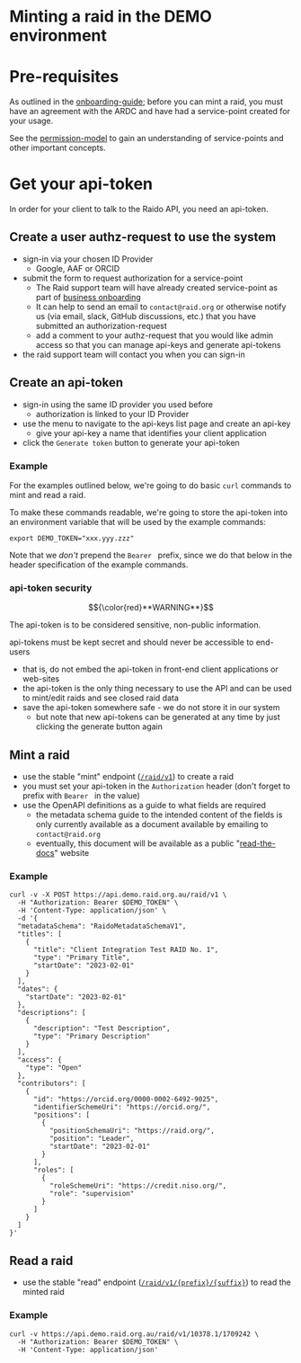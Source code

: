 # Minting a raid in the DEMO environment

# Pre-requisites

As outlined in the [onboarding-guide](./api-client-onboarding-guide.md); 
before you can mint a raid, you must have an agreement with the ARDC and have 
had a service-point created for your usage.

See the [permission-model](./permission-model.md) to gain an understanding 
of service-points and other important concepts.


# Get your api-token

In order for your client to talk to the Raido API, you need an api-token.

## Create a user authz-request to use the system 
* sign-in via your chosen ID Provider
  * Google, AAF or ORCID
* submit the form to request authorization for a service-point
  * The Raid support team will have already created service-point as part of 
  [business onboarding](./api-client-onboarding-guide.md#business-onboarding)
  * It can help to send an email to `contact@raid.org` or otherwise notify
    us (via email, slack, GitHub discussions, etc.) that you have submitted an 
    authorization-request
  * add a comment to your authz-request that you would like admin access so 
  that you can manage api-keys and generate api-tokens
* the raid support team will contact you when you can sign-in


## Create an api-token

* sign-in using the same ID provider you used before
  * authorization is linked to your ID Provider
* use the menu to navigate to the api-keys list page and create an api-key
  * give your api-key a name that identifies your client application
* click the `Generate token` button to generate your api-token

### Example

For the examples outlined below, we're going to do basic `curl` commands to 
mint and read a raid.

To make these commands readable, we're going to store the api-token into an 
environment variable that will be used by the example commands:
```
export DEMO_TOKEN="xxx.yyy.zzz"
```

Note that we _don't_ prepend the `Bearer ` prefix, since we do that below in
the header specification of the example commands.


### api-token security

$${\color{red}**WARNING**}$$

The api-token is to be considered sensitive, non-public information.

api-tokens must be kept secret and should never be accessible to 
end-users
  * that is, do not embed the api-token in front-end client applications or 
  web-sites
  * the api-token is the only thing necessary to use the API and can be used
    to mint/edit raids and see closed raid data
  * save the api-token somewhere safe - we do not store it in our system
    * but note that new api-tokens can be generated at any time by just 
    clicking the generate button again


## Mint a raid
* use the stable "mint" endpoint 
([`/raid/v1`](/api-svc/idl-raid-v2/src/raido-openapi-3.0.yaml))
to create a raid
* you must set your api-token in the `Authorization` header (don't forget to 
prefix with `Bearer ` in the value)
* use the OpenAPI definitions as a guide to what fields are required
  * the metadata schema guide to the intended content of the fields is 
  only currently available as a document available by emailing to 
  `contact@raid.org`
  * eventually, this document will be available as a public 
  "[read-the-docs](https://readthedocs.org/)" website

### Example
```
curl -v -X POST https://api.demo.raid.org.au/raid/v1 \
  -H "Authorization: Bearer $DEMO_TOKEN" \
  -H 'Content-Type: application/json' \
  -d '{
  "metadataSchema": "RaidoMetadataSchemaV1",
  "titles": [
    {
      "title": "Client Integration Test RAID No. 1",
      "type": "Primary Title",
      "startDate": "2023-02-01"
    }
  ],
  "dates": {
    "startDate": "2023-02-01"
  },
  "descriptions": [
    {
      "description": "Test Description",
      "type": "Primary Description"
    }
  ],
  "access": {
    "type": "Open"
  },
  "contributors": [
    {
      "id": "https://orcid.org/0000-0002-6492-9025",
      "identifierSchemeUri": "https://orcid.org/",
      "positions": [
        {
          "positionSchemaUri": "https://raid.org/",
          "position": "Leader",
          "startDate": "2023-02-01"
        }
      ],
      "roles": [
        {
          "roleSchemeUri": "https://credit.niso.org/",
          "role": "supervision"
        }
      ]
    }
  ]
}'
```

## Read a raid
 
* use the stable "read" endpoint 
([`/raid/v1/{prefix}/{suffix}`](/api-svc/idl-raid-v2/src/raido-openapi-3.0.yaml)) 
to read the minted raid

### Example
```
curl -v https://api.demo.raid.org.au/raid/v1/10378.1/1709242 \
  -H "Authorization: Bearer $DEMO_TOKEN" \
  -H 'Content-Type: application/json' 
```

